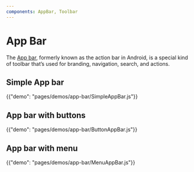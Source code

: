 ```yaml
---
components: AppBar, Toolbar
---
```


# App Bar

The [App bar](https://material.io/guidelines/layout/structure.html#structure-app-bar), formerly known as the action bar in Android, is a special kind of toolbar that’s used for branding, navigation, search, and actions.

## Simple App bar

{{"demo": "pages/demos/app-bar/SimpleAppBar.js"}}

## App bar with buttons

{{"demo": "pages/demos/app-bar/ButtonAppBar.js"}}

## App bar with menu

{{"demo": "pages/demos/app-bar/MenuAppBar.js"}}
